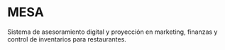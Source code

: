 # MESA
Sistema de asesoramiento digital y proyección en marketing, finanzas y control de inventarios para restaurantes.

